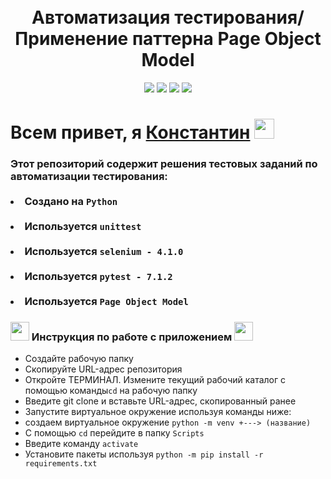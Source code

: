 <!-- Заголовок -->
<h1 align="center">
  <br>
  Автоматизация тестирования/ Применение паттерна Page Object Model
  <br>
</h1>
<!-- Описание -->
<p align="center">
  <a href="https://github.com/blackcater/blackcater/raw/main/images/Hi.gif" target="_blank">

  </a>
</p>
<!-- Иконки -->
<p align="center">
    <img src="https://img.shields.io/badge/Python-3.10.7-green">
    <img src="https://img.shields.io/badge/Selenium-4.1.0-yellow">
    <img src="https://img.shields.io/badge/PyTest-7.1.2-red">
    <img src="https://img.shields.io/badge/Page Object Model-blue">
</p>

 <div>
      <h1>Всем привет, я <a href="https://www.gilmanov.net/" target="_blank">Константин</a> <img src="https://github.com/blackcater/blackcater/raw/main/images/Hi.gif" height="32"/></h1>
      <h3>Этот репозиторий содержит решения тестовых заданий по автоматизации тестирования:
<br>
<br>
<li>Создано на <code>Python</code></li>
<br>
<li>Используется <code>unittest</code></li>
<br>
<li>Используется <code>selenium - 4.1.0</code></li>
<br>
<li>Используется <code>pytest - 7.1.2</code></li>
<br>
<li>Используется <code>Page Object Model</code></li>



<h3><img src="https://img.icons8.com/dusk/64/000000/rocket.png" height="30"/> Инструкция по работе с приложением <img src="https://img.icons8.com/dusk/64/000000/rocket.png" height="30"/></h3>
<ul>
    <li>Создайте рабочую папку</li>
    <li>Скопируйте URL-адрес репозитория</li>
    <li>Откройте ТЕРМИНАЛ. Измените текущий рабочий каталог с помощью команды<code>cd</code> на рабочую папку</li> 
    <li>Введите git clone и вставьте URL-адрес, скопированный ранее</li>
    <li>Запустите виртуальное окружение используя команды ниже:</li>
    <li>создаем виртуальное окружение <code>python -m venv +---> (название)</code></li>
    <li>С помощью <code>cd</code> перейдите в папку <code>Scripts</code></li>
    <li>Введите команду <code>activate</code></li>
    <li>Установите пакеты используя <code>python -m pip install -r requirements.txt</code> 
</ul>
